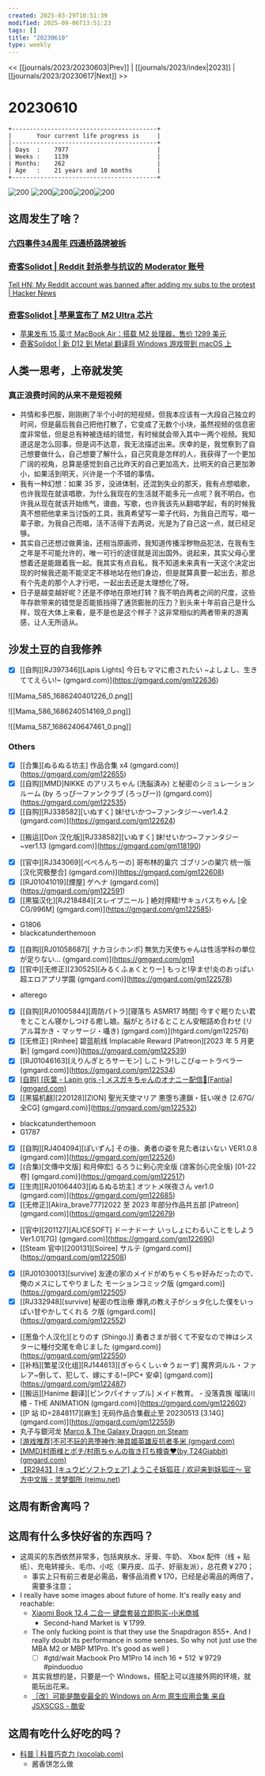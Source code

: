 ```yaml
---
created: 2025-03-29T10:51:39
modified: 2025-09-06T13:51:23
tags: []
title: "20230610"
type: weekly
---
```


<< [[journals/2023/20230603|Prev]] | [[journals/2023/index|2023]] | [[journals/2023/20230617|Next]] >>

# 20230610

```shell
+-----------------------------------------+
|       Your current life progress is     |
|-----------------------------------------+
| Days  :    7977                         |
| Weeks :    1139                         |
| Months:    262                          |
| Age   :    21 years and 10 months       |
+-----------------------------------------+

```

![200](https://img.owspace.com/Public/uploads/Download/2023/0604.jpg) ![200](https://img.owspace.com/Public/uploads/Download/2023/0605.jpg)![200](https://img.owspace.com/Public/uploads/Download/2023/0606.jpg)![200](https://img.owspace.com/Public/uploads/Download/2023/0609.jpg)![200](https://img.owspace.com/Public/uploads/Download/2023/0610.jpg)

## 这周发生了啥？

### [六四事件34周年 四通桥路牌被拆](https://t.me/OutsightChina/4289)

### [奇客Solidot | Reddit 封杀参与抗议的 Moderator 账号](https://www.solidot.org/story?sid=75150)

[Tell HN: My Reddit account was banned after adding my subs to the protest | Hacker News](https://news.ycombinator.com/item?id=36192312)

### [奇客Solidot | 苹果宣布了 M2 Ultra 芯片](https://www.solidot.org/story?sid=75164)

- [苹果发布 15 英寸 MacBook Air：搭载 M2 处理器，售价 1299 美元](https://readhub.cn/topic/8qnHnlsPwQd)
- [奇客Solidot | 新 D12 到 Metal 翻译将 Windows 游戏带到 macOS 上](https://www.solidot.org/story?sid=75165)

## 人类一思考，上帝就发笑

### 真正浪费时间的从来不是短视频

- 共情和多巴胺，刚刚刷了半个小时的短视频，但我本应该有一大段自己独立的时间，但是最后我自己把他打散了，它变成了无数个小块，虽然视频的信息密度非常低，但是总有种被连结的错觉，有时候就会带入其中一两个视频。我知道这是怎么回事，但是词不达意，我无法描述出来。庆幸的是，我觉察到了自己想要做什么，自己想要了解什么，自己究竟是怎样的人，我获得了一个更加广阔的视角，总算是感觉到自己比昨天的自己更加高大，比明天的自己更加渺小，如果活到明天，兴许是一个不错的事情。
- 我有一种幻想：如果 35 岁，没进体制，还混到失业的那天，我有点想唱歌，也许我现在就该唱歌，为什么我现在的生活就不能多元一点呢？我不明白。也许我从现在就该开始练气，谱曲，写歌，也许我该先从翻唱学起，有的时候我真不想把他拿来当讨饭的工具，我真希望写一辈子代码，为我自己而写，唱一辈子歌，为我自己而唱，活不活得下去两说，光是为了自己这一点，就已经足够。
- 其实自己还想过做黄油，还相当原画师，我知道传播淫秽物品犯法，在我有生之年是不可能允许的，唯一可行的途径就是润出国外。说起来，其实父母心里想着还是能跟着我一起。我其实有点自私，我不知道未来真有一天这个决定出现的时候我还能不能坚定不移地站在他们身边，但是就算真要一起出去，那总有个先走的那个人才行吧，一起出去还是太理想化了呀。
- 日子是越变越好呢？还是不停地在原地打转？我不明白两者之间的尺度，这些年存款带来的错觉是否能抵挡得了通货膨胀的压力？到头来十年前自己是什么样，现在大体上来看，是不是也是这个样子？这非常相似的两者带来的游离感，让人无所适从。

## 沙发土豆的自我修养

- [x] [[自购]\[RJ397346]\[Lapis Lights] 今日もママに癒されたい ~よしよし、生きててえらい!~ (gmgard.com)](https://gmgard.com/gm122636)

![[Mama_585_1686240401226_0.png]]

![[Mama_586_1686240514169_0.png]]

![[Mama_587_1686240647461_0.png]]

### Others

- [x] [[合集]\[ぬるぬる坊主] 作品合集 x4 (gmgard.com)](https://gmgard.com/gm122655)
- [x] [[自购]\[MMD]NIKKE のアリスちゃん (洗脳済み) と秘密のシミュレーションルーム (by ろっぴーファンクラブ (ろっぴー)) (gmgard.com)](https://gmgard.com/gm122535)
- [x] [[自购]\[RJ338582]\[いぬすく] 妹!せいかつ~ファンタジー~ver1.4.2 (gmgard.com)](https://gmgard.com/gm122624)
- [[搬运]\[Don 汉化版]\[RJ338582]\[いぬすく] 妹!せいかつ~ファンタジー~ver1.13 (gmgard.com)](https://gmgard.com/gm118190)
- [x] [[官中]\[RJ343069]\[ぺぺろんちーの] 哥布林的巢穴 ゴブリンの巣穴 统一版 [汉化究极整合] (gmgard.com)](https://gmgard.com/gm122608)
- [x] [[RJ01041019]\[煙屋] ゲヘナ (gmgard.com)](https://gmgard.com/gm122591)
- [x] [[黑猫汉化]\[RJ218484]\[スレイブニール ] 絶対搾精!サキュバスちゃん [全CG/996M] (gmgard.com)](https://gmgard.com/gm122585)·
- G1806
- blackcatunderthemoon
- [x] [[自购]\[RJ01058687]\[ ナカヨシホンポ] 無気力天使ちゃんは性活学科の単位が足りない… (gmgard.com)](https://gmgard.com/gm1
- [x] [[官中]\[无修正]\[230525]\[みるくふぁくとりー] もっと!孕ませ!炎のおっぱい超エロアプリ学園 (gmgard.com)](https://gmgard.com/gm122578)
- alterego
- [x] [[自购]\[RJ01005844]\[周防パトラ]\[寝落ち ASMR17 時間] 今すぐ眠りたい君をとことん寝かしつける癒し娘。脳がとろけるとことん安眠詰め合わせ (リアル耳かき・マッサージ・囁き) (gmgard.com)](htgard.com/gm122576)
- [x] [[无修正] [Rinhee] 碧蓝航线 Implacable Reward [Patreon]\[2023 年 5 月更新] (gmgard.com)](https://gmgard.com/gm122539)
- [x] [[RJ01046163]\[えりんぎとろサーモン] しこトラ!しこびゅートラベラー (gmgard.com)](https://gmgard.com/gm122534)
- [x] [[自购] [灰葉 - Lapin gris -] メスガキちゃんのオナニー配信💖[Fantia]  (gmgard.com)](https://gmgard.com/gm122525)
- [x] [[黑猫机翻]\[220128]\[ZION] 聖光天使マリア 悪堕ち連鎖・狂い咲き [2.67G/全CG] (gmgard.com)](https://gmgard.com/gm122532)
- blackcatunderthemoon
- G1787
- [x] [[自购]\[RJ404094]\[ぽいずん] その後、勇者の姿を見た者はいない VER1.0.8 (gmgard.com)](https://gmgard.com/gm122526)
- [x] [(合集)[文傳中文版] 和月伸宏] るろうに剣心完全版 (浪客剑心完全版) [01-22 卷] (gmgard.com)](https://gmgard.com/gm122517)
- [x] [[生肉]\[RJ01064403]\[ぬるぬる坊主] オツトメ咲夜さん ver1.0 (gmgard.com)](https://gmgard.com/gm122685)
- [x] [[无修正]\[Akira_brave777]2022 至 2023 年部分作品共五部 [Patreon] (gmgard.com)](https://gmgard.com/gm122679)
- [[官中]\[201127]\[ALICESOFT] ドーナドーナ いっしょにわるいことをしよう Ver1.01[7G] (gmgard.com)](https://gmgard.com/gm122690)
- [[Steam 官中]\[200131]\[Soiree] サルテ (gmgard.com)](https://gmgard.com/gm122508)
- [x] [[RJ01030013]\[survive] 友達の家のメイドがめちゃくちゃ好みだったので、俺のメスにしてやりました モーションコミック版 (gmgard.com)](https://gmgard.com/gm122505)
- [x] [[RJ332948]\[survive] 秘密の性治療 爆乳の教え子がショタ化した僕をいっぱい甘やかしてくれる ク版 (gmgard.com)](https://gmgard.com/gm122552)
- [[葱鱼个人汉化]\[とりのす (Shingo.)] 勇者さまが弱くて不安なので神はシスターに種付交尾を命じました (gmgard.com)](https://gmgard.com/gm122550)
- [[补档]\[繁星汉化组]\[RJ144613]\[ぎゃらくしぃ☆うぉーず] 魔界洞ルル・ファレア~倒して、犯して、嫁にする!~[PC+ 安卓] (gmgard.com)](https://gmgard.com/gm122487)
- [[搬运]\[Hanime 翻译]\[ピンクパイナップル] メイド教育。 - 没落貴族 瑠璃川椿 - THE ANIMATION (gmgard.com)](https://gmgard.com/gm122602)
- [[P 站 ID=2848117]\[麻生] 无码作品合集截止至 20230513 [3.14G] (gmgard.com)](https://gmgard.com/gm122559)
- 丸子与銀河龙 [Marco & The Galaxy Dragon on Steam](https://store.steampowered.com/app/1202540/_/)
- [[游戏推荐]不可不玩的恶堕神作:神具姬英雄反抗者多米  (gmgard.com)](https://gmgard.com/gm122670)
- [[MMD]村雨様とポチ/村雨ちゃんの抜き打ち検査♥(by T24Giabbit)  (gmgard.com)](https://gmgard.com/gm122672)
- [【R2943】[キュウビソフトウェア] ようこそ妖狐荘 / 欢迎来到妖狐庄～ 官方中文版 - 灵梦御所 (reimu.net)](https://blog.reimu.net/archives/85713)

## 这周有断舍离吗？

## 这周有什么多快好省的东西吗？

- 这周买的东西依然非常多，包括爽肤水、牙膏、牛奶、 Xbox 配件（线 + 贴纸）、充电转接头、毛巾、小吃（果丹皮、瓜子、好丽友派），总花费￥270；
  - 事实上只有前三者是必需品，奢侈品消费￥170，已经是必需品的两倍了，需要多注意；
- I really have some images about future of home. It's really easy and reachable:
  - [Xiaomi Book 12.4 二合一 键盘套装立即购买-小米商城](https://www.mi.com/shop/buy/detail?product_id=18167)
    - Second-hand Market is ￥1799.
  - The only fucking point is that they use the Snapdragon 855+. And I really doubt its performance in some senses. So why not just use the MBA M2 or MBP M1Pro. It's good as well )
    - [ ] #gtd/wait Macbook Pro M1Pro 14 inch 16 + 512 ￥9729 #pinduoduo

  - 其实我想的是，只要是一个 Windows，搭配上可以连接外网的环境，就能玩出花来。
  - [［改］可能是酷安最全的 Windows on Arm 原生应用合集 来自 JSXSCGS - 酷安](https://www.coolapk.com/feed/43083415?shareKey=NzIxOWFlZGIwZGMxNjQ4NDVjYmI~)

## 这周有吃什么好吃的吗？

- [科普 | 科普巧克力 (xocolab.com)](https://www.xocolab.com/tag/%E7%A7%91%E6%99%AE/)
    - 酱香饼怎么做
